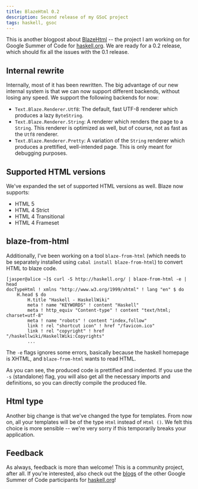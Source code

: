 ```yaml
---
title: BlazeHtml 0.2
description: Second release of my GSoC project
tags: haskell, gsoc
---
```


This is another blogpost about [BlazeHtml] -- the project I am working on for
Google Summer of Code for [haskell.org]. We are ready for a 0.2 release, which
should fix all the issues with the 0.1 release.

[BlazeHtml]: http://jaspervdj.be/blaze
[haskell.org]: http://haskell.org

## Internal rewrite

Internally, most of it has been rewritten. The big advantage of our new internal
system is that we can now support different backends, without losing any speed.
We support the following backends for now:

- `Text.Blaze.Renderer.Utf8`: The default, fast UTF-8 renderer which produces a
  lazy `ByteString`.
- `Text.Blaze.Renderer.String`: A renderer which renders the page to a `String`.
  This renderer is optimized as well, but of course, not as fast as the `Utf8`
  renderer.
- `Text.Blaze.Renderer.Pretty`: A variation of the `String` renderer which
  produces a prettified, well-intended page. This is only meant for debugging
  purposes.

## Supported HTML versions

We've expanded the set of supported HTML versions as well. Blaze now supports:

- HTML 5
- HTML 4 Strict
- HTML 4 Transitional
- HTML 4 Frameset

## blaze-from-html

Additionally, I've been working on a tool `blaze-from-html` (which needs to be
separately installed using `cabal install blaze-from-html`) to convert HTML to
blaze code.

    [jasper@alice ~]$ curl -S http://haskell.org/ | blaze-from-html -e | head
    docTypeHtml ! xmlns "http://www.w3.org/1999/xhtml" ! lang "en" $ do
        H.head $ do
            H.title "Haskell - HaskellWiki"
            meta ! name "KEYWORDS" ! content "Haskell"
            meta ! http_equiv "Content-type" ! content "text/html; charset=utf-8"
            meta ! name "robots" ! content "index,follow"
            link ! rel "shortcut icon" ! href "/favicon.ico"
            link ! rel "copyright" ! href "/haskellwiki/HaskellWiki:Copyrights"
            ...

The `-e` flags ignores some errors, basically because the haskell homepage is
XHTML, and `blaze-from-html` wants to read HTML.

As you can see, the produced code is prettified and indented. If you use
the `-s` (standalone) flag, you will also get all the necessary imports and
definitions, so you can directly compile the produced file.

## Html type

Another big change is that we've changed the type for templates. From now on,
all your templates will be of the type `Html` instead of `Html ()`. We felt this
choice is more sensible -- we're very sorry if this temporarily breaks your
application.

## Feedback

As always, feedback is more than welcome! This is a community project, after
all. If you're interested, also check out the [blogs] of the other Google Summer
of Code participants for [haskell.org]!

[blogs]: /links.html#google-summer-of-code-2010-students-for-haskell.org:
